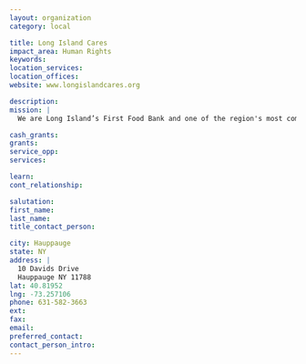 ```yaml
---
layout: organization
category: local

title: Long Island Cares
impact_area: Human Rights
keywords: 
location_services: 
location_offices: 
website: www.longislandcares.org

description: 
mission: |
  We are Long Island’s First Food Bank and one of the region's most comprehensive hunger action organizations.  We are here to serve individuals and families in need, and much of our success is due to the support we receive from people like you.

cash_grants: 
grants: 
service_opp: 
services: 

learn: 
cont_relationship: 

salutation: 
first_name: 
last_name: 
title_contact_person: 

city: Hauppauge
state: NY
address: |
  10 Davids Drive  
  Hauppauge NY 11788
lat: 40.81952
lng: -73.257106
phone: 631-582-3663
ext: 
fax: 
email: 
preferred_contact: 
contact_person_intro: 
---
```

